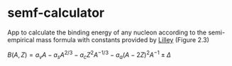 # semf-calculator
App to calculate the binding energy of any nucleon according to the semi-empirical mass formula with constants provided by [Lilley](https://www.wiley.com/en-au/Nuclear+Physics%3A+Principles+and+Applications-p-9780471979364) (Figure 2.3)

$B(A,Z) = a_vA - a_s A^{2/3} - a_c Z^2A^{-1/3} - a_a (A - 2Z)^2A^{-1} \pm \Delta$
